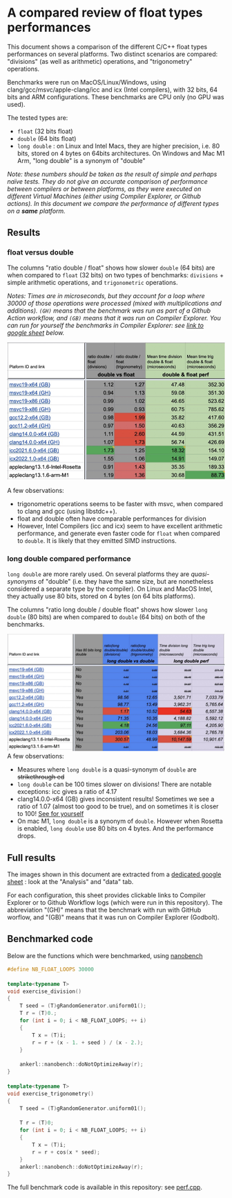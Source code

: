 # A compared review of float types performances

This document shows a comparison of the different C/C++ float types performances on several platforms. Two distinct scenarios are compared: "divisions" (as well as arithmetic) operations, and "trigonometry" operations.

Benchmarks were run on MacOS/Linux/Windows, using clang/gcc/msvc/apple-clang/icc and icx (Intel compilers), with 32 bits, 64 bits and ARM configurations. These benchmarks are CPU only (no GPU was used).

The tested types are: 

* `float` (32 bits float)
*  `double` (64 bits float) 
*  `long double` : on Linux and Intel Macs, they are higher precision, i.e. 80 bits, stored on 4 bytes on 64bits architectures. On Windows and Mac M1 Arm, "long double" is a synonym of "double"

_Note: these numbers should be taken as the result of simple and perhaps naïve tests. They do not give an accurate comparison of performance between compilers or between platforms, as they were executed on different Virtual Machines (either using Compiler Explorer, or Github actions). In this document we compare the performance of different types on a __same__ platform._

## Results 

### float versus double

The columns "ratio double / float" shows how slower `double` (64 bits) are when compared to `float` (32 bits) on two types of benchmarks: `divisions` + simple arithmetic operations, and `trigonometric` operations. 

_Notes: Times are in microseconds, but they account for a loop where 30000 of those operations were processed (mixed with multiplications and additions). `(GH)` means that the benchmark was run as part of a Github Action workflow, and `(GB)` means that it was run on Compiler Explorer. You can run for yourself the benchmarks in Compiler Explorer: see [link to google sheet](https://github.com/pthom/float_performance/blob/main/Readme.md#full-results) below._


![](images/double_vs_float.jpg)

A few observations:
- trigonometric operations seems to be faster with msvc, when compared to clang and gcc (using libstdc++).
- float and double often have comparable performances for division
- However, Intel Compilers (icc and icx) seem to have excellent arithmetic performance, and generate even faster code for `float` when compared to `double`. It is likely that they emitted SIMD instructions.


### long double compared performance

`long double` are more rarely used. On several platforms they are _quasi-synonyms_ of "double" (i.e. they have the same size, but are nonetheless considered a separate type by the compiler). On Linux and MacOS Intel, they actually use 80 bits, stored on 4 bytes (on 64 bits platforms).

The columns "ratio long double / double float" shows how slower `long double` (80 bits) are when compared to `double` (64 bits) on both of the benchmarks.

![](images/long_double.jpg)
A few observations:

- Measures where `long double` is a quasi-synonym of `double` are ~~strikethrough ed~~
- `long double` can be 100 times slower on divisions! There are notable exceptions: icc gives a ratio of 4.17
- clang14.0.0-x64 (GB) gives inconsistent results! Sometimes we see a ratio of 1.07 (almost too good to be true), and on sometimes it is closer to 100! [See for yourself](https://godbolt.org/z/88fTTGGP6)
- On mac M1, `long double`  is a synonym of `double`. However when Rosetta is enabled, `long double` use 80 bits on 4 bytes. And the performance drops.

## Full results

The images shown in this document are extracted from a [dedicated google sheet](https://docs.google.com/spreadsheets/d/1Fyq9QXU8ZopL7pR1BlNTsyT6X5hftS9dfVyhdVHVEKE/edit#gid=1116748036) : look at the "Analysis" and "data" tab.

For each configuration, this sheet provides clickable links to Compiler Explorer or to Github Workflow logs  (which were run in this repository). The abbreviation "(GH)" means that the benchmark with run with GitHub worflow, and "(GB)" means that it was run on Compiler Explorer (Godbolt).


## Benchmarked code

Below are the functions which were benchmarked, using [nanobench](https://nanobench.ankerl.com/)

````cpp
#define NB_FLOAT_LOOPS 30000

template<typename T>
void exercise_division()
{
    T seed = (T)gRandomGenerator.uniform01();
    T r = (T)0.;
    for (int i = 0; i < NB_FLOAT_LOOPS; ++ i)
    {
        T x = (T)i;
        r = r + (x - 1. + seed ) / (x - 2.);
    }
        
    ankerl::nanobench::doNotOptimizeAway(r);
}

template<typename T>
void exercise_trigonometry()
{
    T seed = (T)gRandomGenerator.uniform01();

    T r = (T)0;
    for (int i = 0; i < NB_FLOAT_LOOPS; ++ i)
    {
        T x = (T)i;
        r = r + cos(x * seed);
    }        
    ankerl::nanobench::doNotOptimizeAway(r);
}
````

The full benchmark code is available in this repository: see [perf.cpp](perf.cpp).
